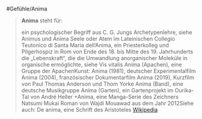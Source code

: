 #Gefühle/Anima
> **Anima** steht für:
>
> ein psychologischer Begriff aus C. G. Jungs  Archetypenlehre, siehe Animus und Anima
> Seele oder Atem im Lateinischen
> Collegio Teutonico di Santa Maria dell’Anima, ein Priesterkolleg und Pilgerhospiz in Rom
> von Ende des 18. bis Mitte des 19. Jahrhunderts die „Lebenskraft“, die die Umwandlung anorganischer Moleküle in organische ermöglichte, siehe Vis vitalis
> Anima (Apachen), eine Gruppe der ApachenKunst:
> Anima (1981), deutscher Experimentalfilm
> Anima (2004), französischer Dokumentarfilm
> Anima (2019), Kurzfilm von Paul Thomas Anderson und Thom Yorke
> Anima (Band), eine deutsche Musikgruppe
> Anima (Garten), ein Gartenprojekt im Ourika-Tal von André Heller
> +Anima, eine Manga-Serie des Zeichners Natsumi Mukai
> Roman von Wajdi Mouawad aus dem Jahr 2012Siehe auch:
> De anima, eine Schrift des Aristoteles
> [Wikipedia](https://de.wikipedia.org/wiki/Anima)
